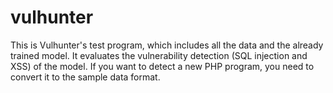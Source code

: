 # vulhunter
This is Vulhunter's test program, which includes all the data and the already trained model. It evaluates the vulnerability detection (SQL injection and XSS) of the model. If you want to detect a new PHP program, you need to convert it to the sample data format.